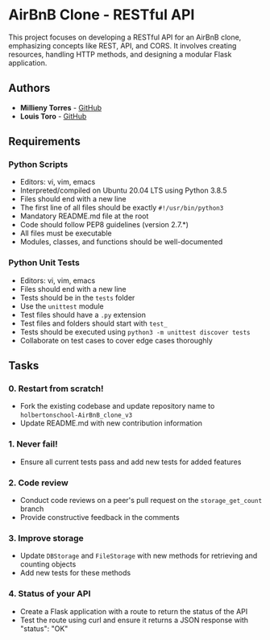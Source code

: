 # AirBnB Clone - RESTful API

This project focuses on developing a RESTful API for an AirBnB clone, emphasizing concepts like REST, API, and CORS. It involves creating resources, handling HTTP methods, and designing a modular Flask application.

## Authors

- **Millieny Torres** - [GitHub](https://github.com/millienyts)
- **Louis Toro** - [GitHub](https://github.com/Ltoro9)

## Requirements

### Python Scripts

- Editors: vi, vim, emacs
- Interpreted/compiled on Ubuntu 20.04 LTS using Python 3.8.5
- Files should end with a new line
- The first line of all files should be exactly `#!/usr/bin/python3`
- Mandatory README.md file at the root
- Code should follow PEP8 guidelines (version 2.7.*)
- All files must be executable
- Modules, classes, and functions should be well-documented

### Python Unit Tests

- Editors: vi, vim, emacs
- Files should end with a new line
- Tests should be in the `tests` folder
- Use the `unittest` module
- Test files should have a `.py` extension
- Test files and folders should start with `test_`
- Tests should be executed using `python3 -m unittest discover tests`
- Collaborate on test cases to cover edge cases thoroughly

## Tasks

### 0. Restart from scratch!

- Fork the existing codebase and update repository name to `holbertonschool-AirBnB_clone_v3`
- Update README.md with new contribution information

### 1. Never fail!

- Ensure all current tests pass and add new tests for added features

### 2. Code review

- Conduct code reviews on a peer's pull request on the `storage_get_count` branch
- Provide constructive feedback in the comments

### 3. Improve storage

- Update `DBStorage` and `FileStorage` with new methods for retrieving and counting objects
- Add new tests for these methods

### 4. Status of your API

- Create a Flask application with a route to return the status of the API
- Test the route using curl and ensure it returns a JSON response with "status": "OK"

